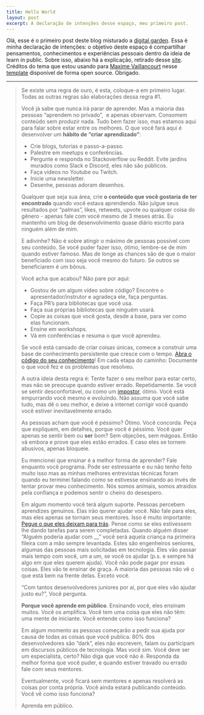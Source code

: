 ```yaml
---
title: Hello World
layout: post
excerpt: A declaração de intenções desse espaço, meu primeiro post.
---
```


Olá, esse é o primeiro post deste blog misturado a [digital garden](https://youtu.be/k5wI5cH0SK0).
Essa é minha declaração de intenções: o objetivo deste espaço é compartilhar pensamentos, conhecimentos e experiências pessoais dentro da ideia de learn in public. Sobre isso, abaixo há a explicação, retirado desse [site](https://mfgonzalez.github.io/aprendendo-em-publico).
Créditos do tema que estou usando para [Maxime Vaillancourt](https://maximevaillancourt.com) nesse [template](https://github.com/maximevaillancourt/digital-garden-jekyll-template) disponível de forma open source. Obrigado.

---

> Se existe uma regra de ouro, é esta, coloque-a em primeiro lugar. Todas as outras regras são elaborações dessa regra #1.
> 
> Você já sabe que nunca irá parar de aprender. Mas a maioria das pessoas “aprendem no privado”,  e apenas observam. Consomem conteúdo sem produzir nada. Tudo bem fazer isso, mas estamos aqui para falar sobre estar entre os melhores. O que você fará aqui é desenvolver um **hábito de “criar aprendizado”**:
> 
> -   Crie blogs, tutorias e passo-a-passo.
> -   Palestre em meetups e conferências.
> -   Pergunte e responda no Stackoverflow ou Reddit. Evite jardins murados como Slack e Discord, eles não são públicos.
> -   Faça videos no Youtube ou Twitch.
> -   Inicie uma newsletter.
> -   Desenhe, pessoas adoram desenhos.
> 
> Qualquer que seja sua área, crie **o conteúdo que você gostaria de ter encontrado** quando você estava aprendendo. Não julgue seus resultados por “palmas”, likes, retweets, upvote ou qualquer coisa do gênero - apenas fale com você mesmo de 3 meses atrás. Eu mantenho um blog de desenvolvimento quase diário escrito para ninguém além de mim.
> 
> E adivinhe? Não é sobre atingir o máximo de pessoas possível com seu conteúdo. Se você puder fazer isso, ótimo, lembre-se de mim quando estiver famoso. Mas de longe as chances são de que o maior beneficiado com isso seja você mesmo do futuro. Se outros se beneficiarem é um bônus.
> 
> Você acha que acabou? Não pare por aqui:
> -   Gostou de um algum vídeo sobre código? Encontre o apresentador/instrutor e agradeça ele, faça perguntas.
> -   Faça PR’s para bibliotecas que você usa.
> -   Faça sua próprias bibliotecas que ninguém usará.
> -   Copie as coisas que você gosta, desde a base, para ver como elas funcionam.
> -   Ensine em workshops.
> -   Vá em conferências e resuma o que você aprendeu.
> 
> Se você está cansado de criar coisas únicas, comece a construir uma base de conhecimento persistente que cresce com o tempo. [Abra o código do seu conhecimento](https://www.swyx.io/speaking/open-source-knowledge/)! Em cada etapa do caminho: Documente o que você fez e os problemas que resolveu.
>  
>  A outra ideia desta regra é: Tente fazer o seu melhor para estar certo, mas não se preocupe quando estiver errado. Repetidamente. Se você se sentir desconfortável, ou como um [impostor](https://pt.wikipedia.org/wiki/S%C3%ADndrome_do_impostor), ótimo. Você está empurrando você mesmo e evoluindo. Não assuma que você sabe tudo, mas dê o seu melhor, e deixe a internet corrigir você quando você estiver inevitavelmente errado.
>  
>  As pessoas acham que você é péssimo? Ótimo. Você concorda. Peça que expliquem, em detalhes, porque você é péssimo. Você quer apenas se sentir bem ou **ser** bom? Sem objeções, sem mágoas. Então vá embora e prove que eles estão errados. E caso eles se tornem abusivos, apenas bloqueie.
>  
>  Eu mencionei que ensinar é a melhor forma de aprender? Fale enquanto você programa. Pode ser estressante e eu não tenho feito muito isso mas as minhas melhores entrevistas técnicas foram quando eu terminei falando como se estivesse ensinando ao invés de tentar provar meu conhecimento. Nós somos animais, somos atraidos pela confiança e podemos sentir o cheiro do desespero.
>  
>  Em algum momento você terá algum suporte. Pessoas percebem aprendizes genuinos. Elas irão querer ajudar você. Não fale para eles, mas eles apenas se tornam seus mentores. Isso é muito importante: [Pegue o que eles deixam para trás](https://www.swyx.io/learn-in-public-hack/). Pense como se eles estivessem lhe dando tarefas para serem completadas. Quando alguém disser “Alguém poderia ajudar com __” você será aquela criança na primeira fileira com a mão sempre levantada. Estes são engenheiros seniores, algumas das pessoas mais solicitadas em tecnologia. Eles vão passar mais tempo com você, um a um, se você os ajudar (p.s. e sempre há algo em que eles querem ajuda). Você não pode pagar por essas coisas. Eles vão te ensinar de graça. A maioria das pessoas não vê o que está bem na frente delas. Exceto você.
>  
>  “Com tantos desenvolvedores juniores por aí, por que eles vão ajudar justo eu?”, Você pergunta.
>  
>  **Porque você aprende em público**. Ensinando você, eles ensinam muitos. Você os amplifica. Você tem uma coisa que eles não têm: uma mente de iniciante. Você entende como isso funciona?
>  
>  Em algum momento as pessoas começarão a pedir sua ajuda por causa de todas as coisas que você publica. 80% dos desenvolvedores são “dark”, eles não escrevem, falam ou participam em discursos públicos de tecnologia. Mas você sim. Você deve ser um especialista, certo? Não diga que você não é. Responda da melhor forma que você puder, e quando estiver travado ou errado fale com seus mentores.
>  
>  Eventualmente, você ficará sem mentores e apenas resolverá as coisas por conta própria. Você ainda estará publicando conteúdo. Você vê como isso funciona?
>  
>  Aprenda em público.